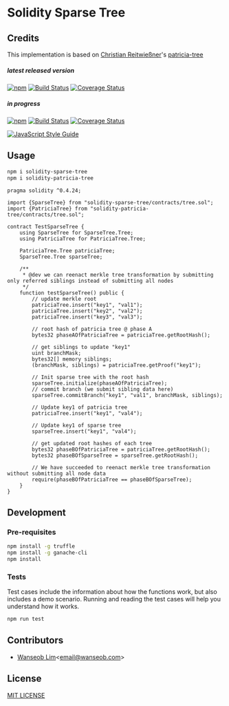 # Solidity Sparse Tree

## Credits 

This implementation is based on [Christian Reitwießner](https://github.com/chriseth)'s [patricia-tree](https://github.com/chriseth/patricia-tree) 


##### latest released version
[![npm](https://img.shields.io/npm/v/solidity-sparse-tree/latest.svg)](https://www.npmjs.com/package/solidity-sparse-tree)
[![Build Status](https://travis-ci.org/commitground/solidity-sparse-tree.svg?branch=master)](https://travis-ci.org/commitground/solidity-sparse-tree)
[![Coverage Status](https://coveralls.io/repos/github/commitground/solidity-sparse-tree/badge.svg?branch=master)](https://coveralls.io/github/commitground/solidity-sparse-tree?branch=develop)

##### in progress
[![npm](https://img.shields.io/npm/v/solidity-sparse-tree/next.svg)](https://www.npmjs.com/package/solidity-sparse-tree)
[![Build Status](https://travis-ci.org/commitground/solidity-sparse-tree.svg?branch=develop)](https://travis-ci.org/commitground/solidity-sparse-tree)
[![Coverage Status](https://coveralls.io/repos/github/commitground/solidity-sparse-tree/badge.svg?branch=develop)](https://coveralls.io/github/commitground/solidity-sparse-tree?branch=develop)

[![JavaScript Style Guide](https://cdn.rawgit.com/standard/standard/master/badge.svg)](https://github.com/standard/standard)



## Usage

```bash
npm i solidity-sparse-tree
npm i solidity-patricia-tree
```

```solidity
pragma solidity ^0.4.24;

import {SparseTree} from "solidity-sparse-tree/contracts/tree.sol";
import {PatriciaTree} from "solidity-patricia-tree/contracts/tree.sol";

contract TestSparseTree {
    using SparseTree for SparseTree.Tree;
    using PatriciaTree for PatriciaTree.Tree;

    PatriciaTree.Tree patriciaTree;
    SparseTree.Tree sparseTree;

    /**
     * @dev we can reenact merkle tree transformation by submitting only referred siblings instead of submitting all nodes
     */
    function testSparseTree() public {
        // update merkle root
        patriciaTree.insert("key1", "val1");
        patriciaTree.insert("key2", "val2");
        patriciaTree.insert("key3", "val3");

        // root hash of patricia tree @ phase A
        bytes32 phaseAOfPatriciaTree = patriciaTree.getRootHash();

        // get siblings to update "key1"
        uint branchMask;
        bytes32[] memory siblings;
        (branchMask, siblings) = patriciaTree.getProof("key1");

        // Init sparse tree with the root hash
        sparseTree.initialize(phaseAOfPatriciaTree);
        // commit branch (we submit sibling data here)
        sparseTree.commitBranch("key1", "val1", branchMask, siblings);

        // Update key1 of patricia tree
        patriciaTree.insert("key1", "val4");

        // Update key1 of sparse tree
        sparseTree.insert("key1", "val4");

        // get updated root hashes of each tree
        bytes32 phaseBOfPatriciaTree = patriciaTree.getRootHash();
        bytes32 phaseBOfSparseTree = sparseTree.getRootHash();

        // We have succeeded to reenact merkle tree transformation without submitting all node data
        require(phaseBOfPatriciaTree == phaseBOfSparseTree);
    }
}
```


## Development 

### Pre-requisites

```bash
npm install -g truffle
npm install -g ganache-cli
npm install
```

### Tests

Test cases include the information about how the functions work, but also includes a demo scenario.
Running and reading the test cases will help you understand how it works.

```bash
npm run test
```

## Contributors
- [Wanseob Lim](https://github.com/james-lim)<[email@wanseob.com](mailto:email@wanseob.com)>

## License

[MIT LICENSE](./LICENSE)
